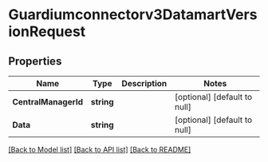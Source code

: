 # Guardiumconnectorv3DatamartVersionRequest

## Properties
Name | Type | Description | Notes
------------ | ------------- | ------------- | -------------
**CentralManagerId** | **string** |  | [optional] [default to null]
**Data** | **string** |  | [optional] [default to null]

[[Back to Model list]](../README.md#documentation-for-models) [[Back to API list]](../README.md#documentation-for-api-endpoints) [[Back to README]](../README.md)


